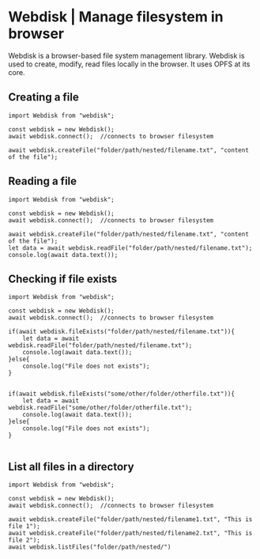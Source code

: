 # Webdisk | Manage filesystem in browser

Webdisk is a browser-based file system management library. Webdisk is used to create, modify, read files locally in the browser. It uses OPFS at its core.

## Creating a file

```
import Webdisk from "webdisk";

const webdisk = new Webdisk();
await webdisk.connect();  //connects to browser filesystem

await webdisk.createFile("folder/path/nested/filename.txt", "content of the file");

```

## Reading a file

```
import Webdisk from "webdisk";

const webdisk = new Webdisk();
await webdisk.connect();  //connects to browser filesystem

await webdisk.createFile("folder/path/nested/filename.txt", "content of the file");
let data = await webdisk.readFile("folder/path/nested/filename.txt");
console.log(await data.text());

```

## Checking if file exists

```
import Webdisk from "webdisk";

const webdisk = new Webdisk();
await webdisk.connect();  //connects to browser filesystem

if(await webdisk.fileExists("folder/path/nested/filename.txt")){
    let data = await webdisk.readFile("folder/path/nested/filename.txt");
    console.log(await data.text());
}else{
    console.log("File does not exists");
}


if(await webdisk.fileExists("some/other/folder/otherfile.txt")){
    let data = await webdisk.readFile("some/other/folder/otherfile.txt");
    console.log(await data.text());
}else{
    console.log("File does not exists");
}


```

## List all files in a directory

```
import Webdisk from "webdisk";

const webdisk = new Webdisk();
await webdisk.connect();  //connects to browser filesystem

await webdisk.createFile("folder/path/nested/filename1.txt", "This is file 1");
await webdisk.createFile("folder/path/nested/filename2.txt", "This is file 2");
await webdisk.listFiles("folder/path/nested/")

```
